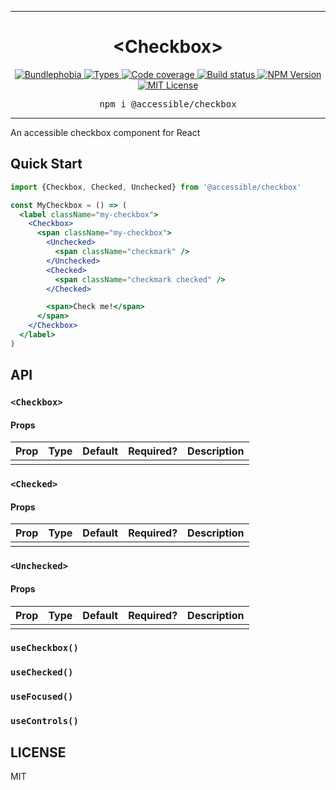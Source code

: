 <hr>
<div align="center">
  <h1 align="center">
    &lt;Checkbox&gt;
  </h1>
</div>

<p align="center">
  <a href="https://bundlephobia.com/result?p=@accessible/checkbox">
    <img alt="Bundlephobia" src="https://img.shields.io/bundlephobia/minzip/@accessible/checkbox?style=for-the-badge&labelColor=24292e">
  </a>
  <a aria-label="Types" href="https://www.npmjs.com/package/@accessible/checkbox">
    <img alt="Types" src="https://img.shields.io/npm/types/@accessible/checkbox?style=for-the-badge&labelColor=24292e">
  </a>
  <a aria-label="Code coverage report" href="https://codecov.io/gh/accessible-ui/checkbox">
    <img alt="Code coverage" src="https://img.shields.io/codecov/c/gh/accessible-ui/checkbox?style=for-the-badge&labelColor=24292e">
  </a>
  <a aria-label="Build status" href="https://travis-ci.org/accessible-ui/checkbox">
    <img alt="Build status" src="https://img.shields.io/travis/accessible-ui/checkbox?style=for-the-badge&labelColor=24292e">
  </a>
  <a aria-label="NPM version" href="https://www.npmjs.com/package/@accessible/checkbox">
    <img alt="NPM Version" src="https://img.shields.io/npm/v/@accessible/checkbox?style=for-the-badge&labelColor=24292e">
  </a>
  <a aria-label="License" href="https://jaredlunde.mit-license.org/">
    <img alt="MIT License" src="https://img.shields.io/npm/l/@accessible/checkbox?style=for-the-badge&labelColor=24292e">
  </a>
</p>

<pre align="center">npm i @accessible/checkbox</pre>
<hr>

An accessible checkbox component for React

## Quick Start

```jsx harmony
import {Checkbox, Checked, Unchecked} from '@accessible/checkbox'

const MyCheckbox = () => (
  <label className="my-checkbox">
    <Checkbox>
      <span className="my-checkbox">
        <Unchecked>
          <span className="checkmark" />
        </Unchecked>
        <Checked>
          <span className="checkmark checked" />
        </Checked>

        <span>Check me!</span>
      </span>
    </Checkbox>
  </label>
)
```

## API

### `<Checkbox>`

#### Props

| Prop | Type | Default | Required? | Description |
| ---- | ---- | ------- | --------- | ----------- |
|      |      |         |           |             |

### `<Checked>`

#### Props

| Prop | Type | Default | Required? | Description |
| ---- | ---- | ------- | --------- | ----------- |
|      |      |         |           |             |

### `<Unchecked>`

#### Props

| Prop | Type | Default | Required? | Description |
| ---- | ---- | ------- | --------- | ----------- |
|      |      |         |           |             |

### `useCheckbox()`

### `useChecked()`

### `useFocused()`

### `useControls()`

## LICENSE

MIT
